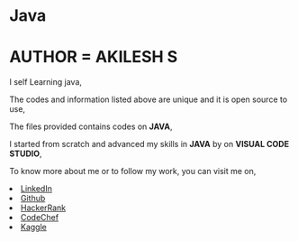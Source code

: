 # Java

# AUTHOR = AKILESH S

I self Learning java,

The codes and information listed above are unique and it is open source to use,

The files provided contains codes on **JAVA**,

I started from scratch and advanced my skills in **JAVA** by on **VISUAL CODE STUDIO**,

To know more about me or to follow my work, you can visit me on,

<li><a href="http://www.linkedin.com/in/Akilesh--S">LinkedIn</a> 
<li><a href="https://github.com/AkileshSaravanan">Github</a> 
<li><a href="https://www.hackerrank.com/Akilesh_RMS">HackerRank</a> 
<li><a href="https://www.codechef.com/users/akilesh_lays">CodeChef</a> 
<li><a href="https://www.kaggle.com/akilesh23">Kaggle</a> 
